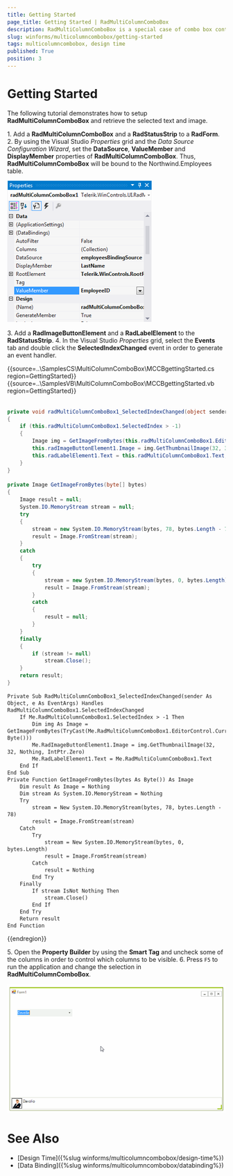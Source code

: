 ```yaml
---
title: Getting Started
page_title: Getting Started | RadMultiColumnComboBox
description: RadMultiColumnComboBox is a special case of combo box control with RadGridView integrated in its drop-down.
slug: winforms/multicolumncombobox/getting-started
tags: multicolumncombobox, design time
published: True
position: 3 
---
```


# Getting Started

The following tutorial demonstrates how to setup **RadMultiColumnComboBox** and retrieve the selected text and image.

1\. Add a **RadMultiColumnComboBox** and a **RadStatusStrip** to a **RadForm**.  
2\. By using the Visual Studio *Properties* grid and the *Data Source Configuration Wizard*, set the **DataSource**, **ValueMember** and **DisplayMember** properties of **RadMultiColumnComboBox**. Thus, **RadMultiColumnComboBox** will be bound to the Northwind.Employees table.

![multicolumncombobox-getting-started 001](images/multicolumncombobox-getting-started001.png)

3\. Add a **RadImageButtonElement** and a **RadLabelElement** to the **RadStatusStrip**.
4\. In the Visual Studio *Properties* grid, select the **Events** tab and double click the **SelectedIndexChanged** event in order to generate an event handler.

{{source=..\SamplesCS\MultiColumnComboBox\MCCBgettingStarted.cs region=GettingStarted}} 
{{source=..\SamplesVB\MultiColumnComboBox\MCCBgettingStarted.vb region=GettingStarted}} 

````C#
        
private void radMultiColumnComboBox1_SelectedIndexChanged(object sender, EventArgs e)
{
    if (this.radMultiColumnComboBox1.SelectedIndex > -1)
    {
        Image img = GetImageFromBytes(this.radMultiColumnComboBox1.EditorControl.CurrentRow.Cells["Photo"].Value as byte[]);
        this.radImageButtonElement1.Image = img.GetThumbnailImage(32, 32, null, IntPtr.Zero);
        this.radLabelElement1.Text = this.radMultiColumnComboBox1.Text;
    }
}
        
private Image GetImageFromBytes(byte[] bytes)
{
    Image result = null;
    System.IO.MemoryStream stream = null;
    try
    {
        stream = new System.IO.MemoryStream(bytes, 78, bytes.Length - 78);
        result = Image.FromStream(stream);
    }
    catch
    {
        try
        {
            stream = new System.IO.MemoryStream(bytes, 0, bytes.Length);
            result = Image.FromStream(stream);
        }
        catch
        {
            result = null;
        }
    }
    finally
    {
        if (stream != null)
            stream.Close();
    }
    return result;
}

````
````VB.NET
Private Sub RadMultiColumnComboBox1_SelectedIndexChanged(sender As Object, e As EventArgs) Handles RadMultiColumnComboBox1.SelectedIndexChanged
    If Me.RadMultiColumnComboBox1.SelectedIndex > -1 Then
        Dim img As Image = GetImageFromBytes(TryCast(Me.RadMultiColumnComboBox1.EditorControl.CurrentRow.Cells("Photo").Value, Byte()))
        Me.RadImageButtonElement1.Image = img.GetThumbnailImage(32, 32, Nothing, IntPtr.Zero)
        Me.RadLabelElement1.Text = Me.RadMultiColumnComboBox1.Text
    End If
End Sub
Private Function GetImageFromBytes(bytes As Byte()) As Image
    Dim result As Image = Nothing
    Dim stream As System.IO.MemoryStream = Nothing
    Try
        stream = New System.IO.MemoryStream(bytes, 78, bytes.Length - 78)
        result = Image.FromStream(stream)
    Catch
        Try
            stream = New System.IO.MemoryStream(bytes, 0, bytes.Length)
            result = Image.FromStream(stream)
        Catch
            result = Nothing
        End Try
    Finally
        If stream IsNot Nothing Then
            stream.Close()
        End If
    End Try
    Return result
End Function

````

{{endregion}} 

5\. Open the **Property Builder** by using the **Smart Tag** and uncheck some of the columns in order to control which columns to be visible.
6\. Press `F5` to run the application and change the selection in **RadMultiColumnComboBox**.

![multicolumncombobox-getting-started 002](images/multicolumncombobox-getting-started002.gif)

# See Also

* [Design Time]({%slug winforms/multicolumncombobox/design-time%})	
* [Data Binding]({%slug winforms/multicolumncombobox/databinding%})	

 



